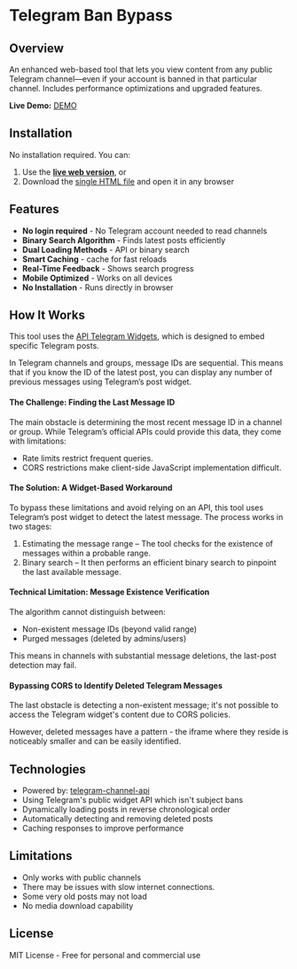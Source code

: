 # Telegram Ban Bypass

## Overview
An enhanced web-based tool that lets you view content from any public Telegram channel—even if your account is banned in that particular channel. Includes performance optimizations and upgraded features.

**Live Demo:** [DEMO](https://franbarinstance.github.io/Telegram-Ban-Bypass/public/)

## Installation
No installation required. You can:
1. Use the **[live web version](https://franbarinstance.github.io/Telegram-Ban-Bypass/public/)**, or
2. Download the [single HTML file](https://github.com/franbarinstance/Telegram-Ban-Bypass/blob/master/public/index.html) and open it in any browser

## Features
- **No login required** - No Telegram account needed to read channels
- **Binary Search Algorithm** - Finds latest posts efficiently
- **Dual Loading Methods** - API or binary search
- **Smart Caching** - cache for fast reloads
- **Real-Time Feedback** - Shows search progress
- **Mobile Optimized** - Works on all devices
- **No Installation** - Runs directly in browser

## How It Works

This tool uses the [API Telegram Widgets](https://core.telegram.org/widgets/post), which is designed to embed specific Telegram posts.

In Telegram channels and groups, message IDs are sequential. This means that if you know the ID of the latest post, you can display any number of previous messages using Telegram’s post widget.

#### The Challenge: Finding the Last Message ID

The main obstacle is determining the most recent message ID in a channel or group. While Telegram’s official APIs could provide this data, they come with limitations:

- Rate limits restrict frequent queries.
- CORS restrictions make client-side JavaScript implementation difficult.

#### The Solution: A Widget-Based Workaround

To bypass these limitations and avoid relying on an API, this tool uses Telegram’s post widget to detect the latest message. The process works in two stages:

1. Estimating the message range – The tool checks for the existence of messages within a probable range.
2. Binary search – It then performs an efficient binary search to pinpoint the last available message.

#### Technical Limitation: Message Existence Verification

The algorithm cannot distinguish between:

- Non-existent message IDs (beyond valid range)
- Purged messages (deleted by admins/users)

This means in channels with substantial message deletions, the last-post detection may fail.

#### Bypassing CORS to Identify Deleted Telegram Messages

The last obstacle is detecting a non-existent message; it's not possible to access the Telegram widget's content due to CORS policies.

However, deleted messages have a pattern - the iframe where they reside is noticeably smaller and can be easily identified.

## Technologies
- Powered by: [telegram-channel-api](https://github.com/ArcInTower/telegram-channel-api)
- Using Telegram's public widget API which isn't subject bans
- Dynamically loading posts in reverse chronological order
- Automatically detecting and removing deleted posts
- Caching responses to improve performance

## Limitations
- Only works with public channels
- There may be issues with slow internet connections.
- Some very old posts may not load
- No media download capability

## License
MIT License - Free for personal and commercial use
